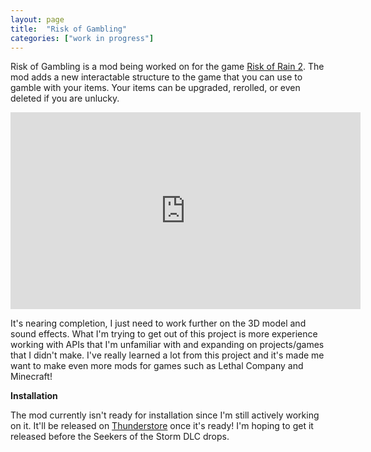 ```yaml
---
layout: page
title:  "Risk of Gambling"
categories: ["work in progress"]
---
```

Risk of Gambling is a mod being worked on for the game [Risk of Rain 2][ror2-steam]. The mod adds a new interactable structure to the game that you can use to gamble with your items. Your items can be upgraded, rerolled, or even deleted if you are unlucky.

<center><iframe width="560" height="315" src="https://www.youtube.com/embed/ZkA65NnLpcM?si=nTNWSLgMNBqHp-uo" title="YouTube video player" frameborder="0" allow="accelerometer; autoplay; clipboard-write; encrypted-media; gyroscope; picture-in-picture; web-share" referrerpolicy="strict-origin-when-cross-origin" allowfullscreen></iframe></center>

It's nearing completion, I just need to work further on the 3D model and sound effects. What I'm trying to get out of this project is more experience working with APIs that I'm unfamiliar with and expanding on projects/games that I didn't make. I've really learned a lot from this project and it's made me want to make even more mods for games such as Lethal Company and Minecraft!

**Installation** 

The mod currently isn't ready for installation since I'm still actively working on it. It'll be released on [Thunderstore][thnderstre] once it's ready! I'm hoping to get it released before the Seekers of the Storm DLC drops.

[thnderstre]: https://thunderstore.io/
[ror2-steam]: https://store.steampowered.com/app/632360/Risk_of_Rain_2/